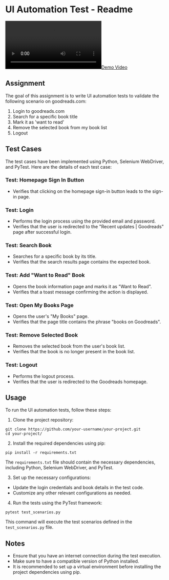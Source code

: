 <body>
  <h1>UI Automation Test - Readme</h1>

  [![Demo Video](https://raw.githubusercontent.com/yogendrasinghx/SpotDRAFT-QA-Assignment/main/demo/demo.mp4)](https://raw.githubusercontent.com/yogendrasinghx/SpotDRAFT-QA-Assignment/main/demo/demo.mp4)

  <h2>Assignment</h2>
  <p>
    The goal of this assignment is to write UI automation tests to validate the following scenario on goodreads.com:
  </p>

  <ol>
    <li>Login to goodreads.com</li>
    <li>Search for a specific book title</li>
    <li>Mark it as 'want to read'</li>
    <li>Remove the selected book from my book list</li>
    <li>Logout</li>
  </ol>

  <h2>Test Cases</h2>
  <p>
    The test cases have been implemented using Python, Selenium WebDriver, and PyTest. Here are the details of each test case:
  </p>

  <h3>Test: Homepage Sign In Button</h3>
  <ul>
    <li>Verifies that clicking on the homepage sign-in button leads to the sign-in page.</li>
  </ul>

  <h3>Test: Login</h3>
  <ul>
    <li>Performs the login process using the provided email and password.</li>
    <li>Verifies that the user is redirected to the "Recent updates | Goodreads" page after successful login.</li>
  </ul>

  <h3>Test: Search Book</h3>
  <ul>
    <li>Searches for a specific book by its title.</li>
    <li>Verifies that the search results page contains the expected book.</li>
  </ul>

  <h3>Test: Add "Want to Read" Book</h3>
  <ul>
    <li>Opens the book information page and marks it as "Want to Read".</li>
    <li>Verifies that a toast message confirming the action is displayed.</li>
  </ul>

  <h3>Test: Open My Books Page</h3>
  <ul>
    <li>Opens the user's "My Books" page.</li>
    <li>Verifies that the page title contains the phrase "books on Goodreads".</li>
  </ul>

  <h3>Test: Remove Selected Book</h3>
  <ul>
    <li>Removes the selected book from the user's book list.</li>
    <li>Verifies that the book is no longer present in the book list.</li>
  </ul>

  <h3>Test: Logout</h3>
  <ul>
    <li>Performs the logout process.</li>
    <li>Verifies that the user is redirected to the Goodreads homepage.</li>
  </ul>

  <h2>Usage</h2>
<p>
  To run the UI automation tests, follow these steps:
</p>
<ol>
  <li>Clone the project repository:</li>
</ol>
<pre><code>git clone https://github.com/your-username/your-project.git
cd your-project/
</code></pre>

<ol start="2">
  <li>Install the required dependencies using pip:</li>
</ol>
<pre><code>pip install -r requirements.txt
</code></pre>
<p>
  The <code>requirements.txt</code> file should contain the necessary dependencies, including Python, Selenium WebDriver, and PyTest.
</p>

<ol start="3">
  <li>Set up the necessary configurations:</li>
</ol>
<ul>
  <li>Update the login credentials and book details in the test code.</li>
  <li>Customize any other relevant configurations as needed.</li>
</ul>

<ol start="4">
  <li>Run the tests using the PyTest framework:</li>
</ol>
<pre><code>pytest test_scenarios.py
</code></pre>
<p>
  This command will execute the test scenarios defined in the <code>test_scenarios.py</code> file.
</p>

<h2>Notes</h2>
<ul>
  <li>Ensure that you have an internet connection during the test execution.</li>
  <li>Make sure to have a compatible version of Python installed.</li>
  <li>It is recommended to set up a virtual environment before installing the project dependencies using pip.</li>
</ul>
</body>
